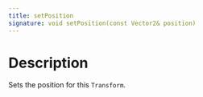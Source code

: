 ```yaml
---
title: setPosition
signature: void setPosition(const Vector2& position)
---
```


# Description
Sets the position for this `Transform`. 
